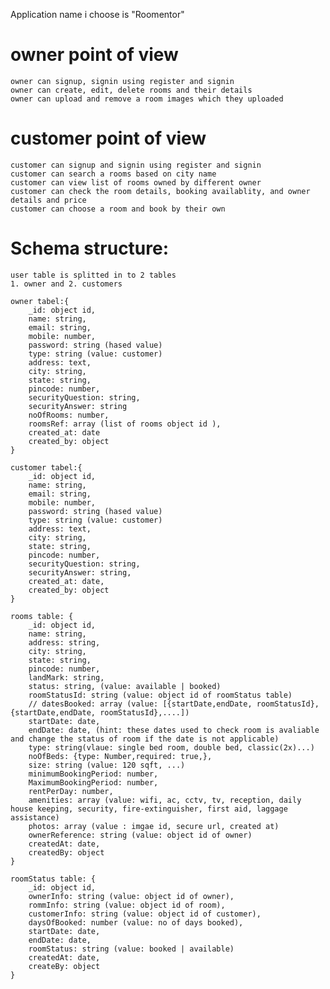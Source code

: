 Application name i choose is "Roomentor"

# owner point of view
	owner can signup, signin using register and signin
	owner can create, edit, delete rooms and their details
	owner can upload and remove a room images which they uploaded


# customer point of view
	customer can signup and signin using register and signin
	customer can search a rooms based on city name
	customer can view list of rooms owned by different owner
	customer can check the room details, booking availablity, and owner details and price
	customer can choose a room and book by their own

# Schema structure:
	user table is splitted in to 2 tables
	1. owner and 2. customers

	owner tabel:{
		_id: object id,
		name: string,
		email: string,
		mobile: number,
		password: string (hased value)
		type: string (value: customer)
		address: text,
		city: string,
		state: string,
		pincode: number,
		securityQuestion: string,
		securityAnswer: string
		noOfRooms: number,
		roomsRef: array (list of rooms object id ),
		created_at: date
		created_by: object
	}

	customer tabel:{
		_id: object id,
		name: string,
		email: string,
		mobile: number,
		password: string (hased value)
		type: string (value: customer)
		address: text,
		city: string,
		state: string,
		pincode: number,
		securityQuestion: string,
		securityAnswer: string,	
		created_at: date,
		created_by: object
	}

	rooms table: {
		_id: object id,
		name: string,
		address: string,
		city: string,
		state: string,
		pincode: number,
		landMark: string,
		status: string, (value: available | booked)
		roomStatusId: string (value: object id of roomStatus table)
		// datesBooked: array (value: [{startDate,endDate, roomStatusId},{startDate,endDate, roomStatusId},....])
		startDate: date,
		endDate: date, (hint: these dates used to check room is avaliable and change the status of room if the date is not applicable)
		type: string(vlaue: single bed room, double bed, classic(2x)...)
		noOfBeds: {type: Number,required: true,},
		size: string (value: 120 sqft, ...)
		minimumBookingPeriod: number,
		MaximumBookingPeriod: number,
		rentPerDay: number,
		amenities: array (value: wifi, ac, cctv, tv, reception, daily house keeping, security, fire-extinguisher, first aid, laggage assistance)
		photos: array (value : imgae id, secure url, created at)
		ownerReference: string (value: object id of owner)
		createdAt: date,
		createdBy: object
	}

	roomStatus table: {
		_id: object id,
		ownerInfo: string (value: object id of owner),
		rommInfo: string (value: object id of room),
		customerInfo: string (value: object id of customer),
		daysOfBooked: number (value: no of days booked),
		startDate: date,
		endDate: date,
		roomStatus: string (value: booked | available)
		createdAt: date,
		createBy: object
	}
